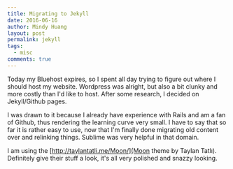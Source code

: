```yaml
---
title: Migrating to Jekyll
date: 2016-06-16
author: Mindy Huang
layout: post
permalink: jekyll
tags:
  - misc
comments: true
---
```

Today my Bluehost expires, so I spent all day trying to figure out where I should host my website. Wordpress was alright, but also a bit clunky and more costly than I'd like to host. After some research, I decided on Jekyll/Github pages. 

I was drawn to it because I already have experience with Rails and am a fan of Github, thus rendering the learning curve very small. I have to say that so far it is rather easy to use, now that I'm finally done migrating old content over and relinking things. Sublime was very helpful in that domain.

I am using the [http://taylantatli.me/Moon/](Moon theme by Taylan Tatlı). Definitely give their stuff a look, it's all very polished and snazzy looking.